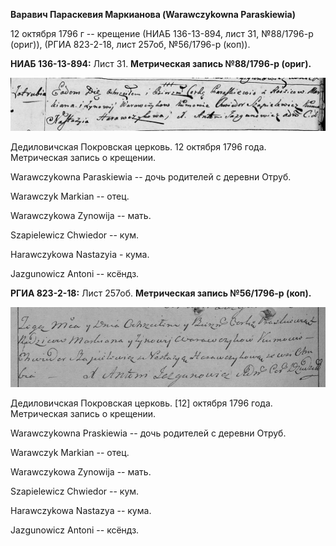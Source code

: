 **Варавич Параскевия Маркианова (Warawczykowna Paraskiewia)**

12 октября 1796 г -- крещение (НИАБ 136-13-894, лист 31, №88/1796-р
(ориг)), (РГИА 823-2-18, лист 257об, №56/1796-р (коп)).

**НИАБ 136-13-894:** Лист 31. **Метрическая запись №88/1796-р (ориг).**

![](./media/88248bf0f7b3ea3d063e3cb42920a1a2a10bf064.png)

Дедиловичская Покровская церковь. 12 октября 1796 года. Метрическая
запись о крещении.

Warawczykowna Paraskiewia -- дочь родителей с деревни Отруб.

Warawczyk Markian -- отец.

Warawczykowa Zynowija -- мать.

Szapielewicz Chwiedor -- кум.

Harawczykowa Nastazyia - кума.

Jazgunowicz Antoni -- ксёндз.

**РГИА 823-2-18:** Лист 257об. **Метрическая запись №56/1796-р (коп).**

![](./media/a62a6b360f57873fbd28cde6204b165548115d43.png)

Дедиловичская Покровская церковь. \[12\] октября 1796 года. Метрическая
запись о крещении.

Warawczykowna Praskiewia -- дочь родителей с деревни Отруб.

Warawczyk Markian -- отец.

Warawczykowa Zynowija -- мать.

Szapielewicz Chwiedor -- кум.

Harawczykowa Nastazya -- кума.

Jazgunowicz Antoni -- ксёндз.
